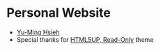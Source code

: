 # Personal Website

+ [Yu-Ming Hsieh](https://hsiehym.github.io)
+ Special thanks for [HTML5UP, Read-Only](https://html5up.net/read-only) theme